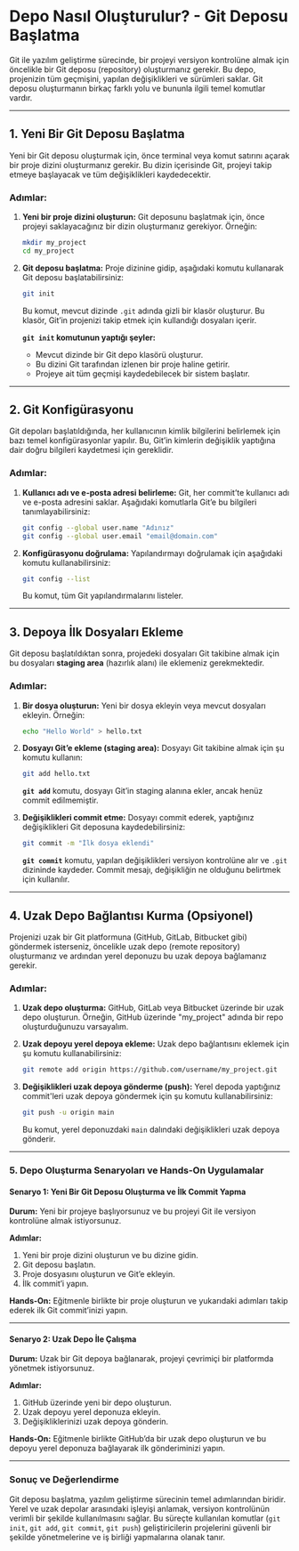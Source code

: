 # **Depo Nasıl Oluşturulur? - Git Deposu Başlatma**

Git ile yazılım geliştirme sürecinde, bir projeyi versiyon kontrolüne almak için öncelikle bir Git deposu (repository) oluşturmanız gerekir. Bu depo, projenizin tüm geçmişini, yapılan değişiklikleri ve sürümleri saklar. Git deposu oluşturmanın birkaç farklı yolu ve bununla ilgili temel komutlar vardır. 

---

## **1. Yeni Bir Git Deposu Başlatma**

Yeni bir Git deposu oluşturmak için, önce terminal veya komut satırını açarak bir proje dizini oluşturmanız gerekir. Bu dizin içerisinde Git, projeyi takip etmeye başlayacak ve tüm değişiklikleri kaydedecektir.

### **Adımlar:**

1. **Yeni bir proje dizini oluşturun:**
   Git deposunu başlatmak için, önce projeyi saklayacağınız bir dizin oluşturmanız gerekiyor. Örneğin:

   ```bash
   mkdir my_project
   cd my_project
   ```

2. **Git deposu başlatma:**
   Proje dizinine gidip, aşağıdaki komutu kullanarak Git deposu başlatabilirsiniz:

   ```bash
   git init
   ```

   Bu komut, mevcut dizinde `.git` adında gizli bir klasör oluşturur. Bu klasör, Git’in projenizi takip etmek için kullandığı dosyaları içerir.

   **`git init` komutunun yaptığı şeyler:**
   - Mevcut dizinde bir Git depo klasörü oluşturur.
   - Bu dizini Git tarafından izlenen bir proje haline getirir.
   - Projeye ait tüm geçmişi kaydedebilecek bir sistem başlatır.

---

## **2. Git Konfigürasyonu**
Git depoları başlatıldığında, her kullanıcının kimlik bilgilerini belirlemek için bazı temel konfigürasyonlar yapılır. Bu, Git’in kimlerin değişiklik yaptığına dair doğru bilgileri kaydetmesi için gereklidir.

### **Adımlar:**

1. **Kullanıcı adı ve e-posta adresi belirleme:**
   Git, her commit’te kullanıcı adı ve e-posta adresini saklar. Aşağıdaki komutlarla Git’e bu bilgileri tanımlayabilirsiniz:

   ```bash
   git config --global user.name "Adınız"
   git config --global user.email "email@domain.com"
   ```

2. **Konfigürasyonu doğrulama:**
   Yapılandırmayı doğrulamak için aşağıdaki komutu kullanabilirsiniz:

   ```bash
   git config --list
   ```

   Bu komut, tüm Git yapılandırmalarını listeler.

---

## **3. Depoya İlk Dosyaları Ekleme**

Git deposu başlatıldıktan sonra, projedeki dosyaları Git takibine almak için bu dosyaları **staging area** (hazırlık alanı) ile eklemeniz gerekmektedir.

### **Adımlar:**

1. **Bir dosya oluşturun:**
   Yeni bir dosya ekleyin veya mevcut dosyaları ekleyin. Örneğin:

   ```bash
   echo "Hello World" > hello.txt
   ```

2. **Dosyayı Git’e ekleme (staging area):**
   Dosyayı Git takibine almak için şu komutu kullanın:

   ```bash
   git add hello.txt
   ```

   **`git add`** komutu, dosyayı Git’in staging alanına ekler, ancak henüz commit edilmemiştir.

3. **Değişiklikleri commit etme:**
   Dosyayı commit ederek, yaptığınız değişiklikleri Git deposuna kaydedebilirsiniz:

   ```bash
   git commit -m "İlk dosya eklendi"
   ```

   **`git commit`** komutu, yapılan değişiklikleri versiyon kontrolüne alır ve `.git` dizininde kaydeder. Commit mesajı, değişikliğin ne olduğunu belirtmek için kullanılır.

---

## **4. Uzak Depo Bağlantısı Kurma (Opsiyonel)**
Projenizi uzak bir Git platformuna (GitHub, GitLab, Bitbucket gibi) göndermek isterseniz, öncelikle uzak depo (remote repository) oluşturmanız ve ardından yerel deponuzu bu uzak depoya bağlamanız gerekir.

### **Adımlar:**

1. **Uzak depo oluşturma:**
   GitHub, GitLab veya Bitbucket üzerinde bir uzak depo oluşturun. Örneğin, GitHub üzerinde "my_project" adında bir repo oluşturduğunuzu varsayalım.

2. **Uzak depoyu yerel depoya ekleme:**
   Uzak depo bağlantısını eklemek için şu komutu kullanabilirsiniz:

   ```bash
   git remote add origin https://github.com/username/my_project.git
   ```

3. **Değişiklikleri uzak depoya gönderme (push):**
   Yerel depoda yaptığınız commit'leri uzak depoya göndermek için şu komutu kullanabilirsiniz:

   ```bash
   git push -u origin main
   ```

   Bu komut, yerel deponuzdaki `main` dalındaki değişiklikleri uzak depoya gönderir.

---

### **5. Depo Oluşturma Senaryoları ve Hands-On Uygulamalar**

#### **Senaryo 1: Yeni Bir Git Deposu Oluşturma ve İlk Commit Yapma**

**Durum:**
Yeni bir projeye başlıyorsunuz ve bu projeyi Git ile versiyon kontrolüne almak istiyorsunuz.

**Adımlar:**

1. Yeni bir proje dizini oluşturun ve bu dizine gidin.
2. Git deposu başlatın.
3. Proje dosyasını oluşturun ve Git’e ekleyin.
4. İlk commit’i yapın.

**Hands-On:**
Eğitmenle birlikte bir proje oluşturun ve yukarıdaki adımları takip ederek ilk Git commit’inizi yapın.

---

#### **Senaryo 2: Uzak Depo İle Çalışma**

**Durum:**
Uzak bir Git depoya bağlanarak, projeyi çevrimiçi bir platformda yönetmek istiyorsunuz.

**Adımlar:**

1. GitHub üzerinde yeni bir depo oluşturun.
2. Uzak depoyu yerel deponuza ekleyin.
3. Değişikliklerinizi uzak depoya gönderin.

**Hands-On:**
Eğitmenle birlikte GitHub’da bir uzak depo oluşturun ve bu depoyu yerel deponuza bağlayarak ilk gönderiminizi yapın.

---

### **Sonuç ve Değerlendirme**

Git deposu başlatma, yazılım geliştirme sürecinin temel adımlarından biridir. Yerel ve uzak depolar arasındaki işleyişi anlamak, versiyon kontrolünün verimli bir şekilde kullanılmasını sağlar. Bu süreçte kullanılan komutlar (`git init`, `git add`, `git commit`, `git push`) geliştiricilerin projelerini güvenli bir şekilde yönetmelerine ve iş birliği yapmalarına olanak tanır.
